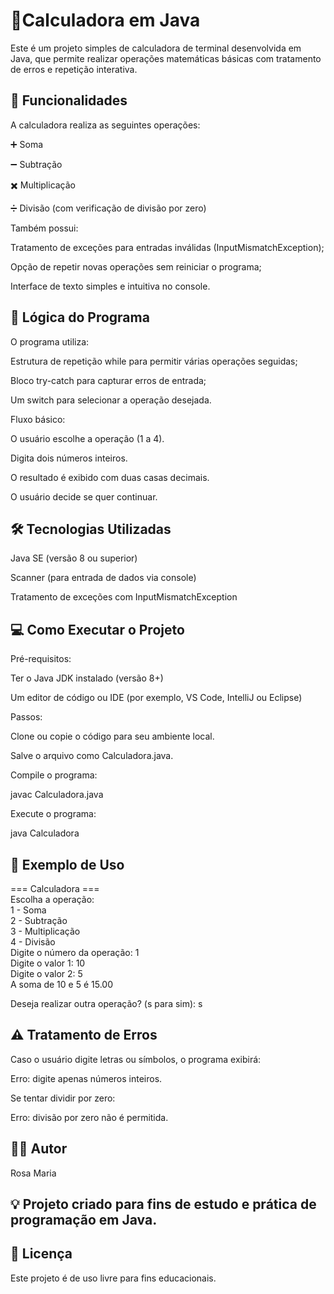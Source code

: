 
# 🧮Calculadora em Java

Este é um projeto simples de calculadora de terminal desenvolvida em Java, que permite realizar operações matemáticas básicas com tratamento de erros e repetição interativa.

## 🚀 Funcionalidades

A calculadora realiza as seguintes operações:

➕ Soma

➖ Subtração

✖️ Multiplicação

➗ Divisão (com verificação de divisão por zero)

Também possui:

Tratamento de exceções para entradas inválidas (InputMismatchException);

Opção de repetir novas operações sem reiniciar o programa;

Interface de texto simples e intuitiva no console.

## 🧠 Lógica do Programa

O programa utiliza:

Estrutura de repetição while para permitir várias operações seguidas;

Bloco try-catch para capturar erros de entrada;

Um switch para selecionar a operação desejada.

Fluxo básico:

O usuário escolhe a operação (1 a 4).

Digita dois números inteiros.

O resultado é exibido com duas casas decimais.

O usuário decide se quer continuar.

## 🛠️ Tecnologias Utilizadas

Java SE (versão 8 ou superior)

Scanner (para entrada de dados via console)

Tratamento de exceções com InputMismatchException

## 💻 Como Executar o Projeto
Pré-requisitos:

Ter o Java JDK instalado (versão 8+)

Um editor de código ou IDE (por exemplo, VS Code, IntelliJ ou Eclipse)

Passos:

Clone ou copie o código para seu ambiente local.

Salve o arquivo como Calculadora.java.

Compile o programa:

javac Calculadora.java


Execute o programa:

java Calculadora

## 🧩 Exemplo de Uso
=== Calculadora === <br>
Escolha a operação:<br>
1 - Soma<br>
2 - Subtração<br>
3 - Multiplicação<br>
4 - Divisão<br>
Digite o número da operação: 1<br>
Digite o valor 1: 10<br>
Digite o valor 2: 5<br>
A soma de 10 e 5 é 15.00<br>

Deseja realizar outra operação? (s para sim): s

## ⚠️ Tratamento de Erros

Caso o usuário digite letras ou símbolos, o programa exibirá:

Erro: digite apenas números inteiros.


Se tentar dividir por zero:

Erro: divisão por zero não é permitida.

## 🧑‍💻 Autor

Rosa Maria
## 💡 Projeto criado para fins de estudo e prática de programação em Java.

## 📝 Licença

Este projeto é de uso livre para fins educacionais.
